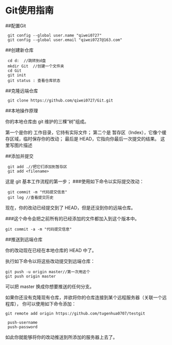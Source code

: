 # Git使用指南

##配置Git

     git config --global user.name "qiwei0727"  
     git config --global user.email "qiwei0727@163.com"
     
##创建新仓库

     cd d:  //跳转到d盘  
     mkdir Git  //创建一个文件夹  
     cd Git    
     git init   
     git status : 查看仓库状态

##克隆远端仓库

     git clone https://github.com/qiwei0727/Git.git

##本地操作原理

你的本地仓库由 git 维护的三棵“树”组成。

第一个是你的 工作目录，它持有实际文件；
第二个是 暂存区（Index），它像个缓存区域，临时保存你的改动；
最后是 HEAD，它指向你最后一次提交的结果。
这里写图片描述

##添加并提交

     git add .//把它们添加到暂存区
     git add <filename>

这是 git 基本工作流程的第一步；
###使用如下命令以实际提交改动：

     git commit -m "代码提交信息"  
     git log //查看提交历史

现在，你的改动已经提交到了 HEAD，但是还没到你的远端仓库。

###这个命令会把之前所有的已经添加的文件都加入到这个版本中。

    git commit -a -m "代码提交信息"
##推送到远端仓库

你的改动现在已经在本地仓库的 HEAD 中了。

执行如下命令以将这些改动提交到远端仓库：

    git push -u origin master//第一次用这个
    git push origin master

可以把 master 换成你想要推送的任何分支。

如果你还没有克隆现有仓库，并欲将你的仓库连接到某个远程服务器（关联一个远程库）， 
你可以使用如下命令添加：

    git remote add origin https://github.com/tugenhua0707/testgit 

     push-username 
     push-password

如此你就能够将你的改动推送到所添加的服务器上去了。
